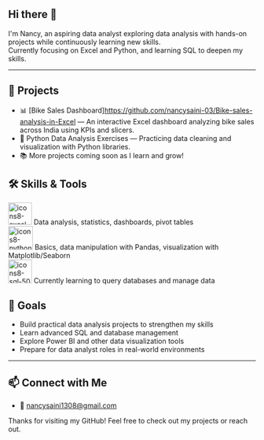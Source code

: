 ## Hi there 👋

I'm Nancy, an aspiring data analyst exploring data analysis with hands-on projects while continuously learning new skills.  
Currently focusing on Excel and Python, and learning SQL to deepen my skills.

---

## 💼 Projects

- 📊 [Bike Sales Dashboard]https://github.com/nancysaini-03/Bike-sales-analysis-in-Excel — An interactive Excel dashboard analyzing bike sales across India using KPIs and slicers.  
- 🐍 Python Data Analysis Exercises — Practicing data cleaning and visualization with Python libraries.  
- 📚 More projects coming soon as I learn and grow!


## 🛠️ Skills & Tools

<img width="48" height="45" alt="icons8-excel-45" src="https://github.com/user-attachments/assets/42dc2339-2243-4295-86c3-0643f96c5a15" />  Data analysis, statistics, dashboards, pivot tables     
<img width="50" height="48" alt="icons8-python-48" src="https://github.com/user-attachments/assets/88d86b24-781f-4898-b567-fed74a066c0a" />  Basics, data manipulation with Pandas, visualization with Matplotlib/Seaborn    
[<img width="48" height="48" alt="icons8-sql-50" src="https://github.com/user-attachments/assets/ae90149a-4398-4cab-b169-4b88b5b4cb23" />](https://www.mysql.com)  Currently learning to query databases and manage data


## 🎯 Goals

- Build practical data analysis projects to strengthen my skills  
- Learn advanced SQL and database management  
- Explore Power BI and other data visualization tools  
- Prepare for data analyst roles in real-world environments

---

## 📫 Connect with Me
  
- 📧 nancysaini1308@gmail.com


Thanks for visiting my GitHub! Feel free to check out my projects or reach out.
